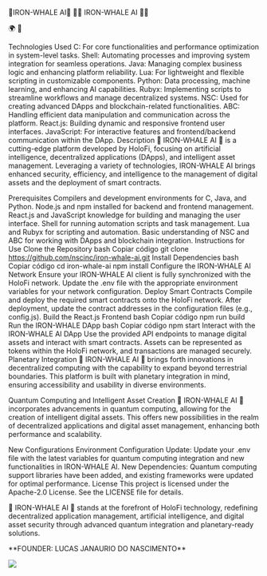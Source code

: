 🍄IRON-WHALE AI🍄
🍏🤖 IRON-WHALE AI 🤖🍏

🌍 🌱

Technologies Used
C: For core functionalities and performance optimization in system-level tasks.
Shell: Automating processes and improving system integration for seamless operations.
Java: Managing complex business logic and enhancing platform reliability.
Lua: For lightweight and flexible scripting in customizable components.
Python: Data processing, machine learning, and enhancing AI capabilities.
Rubyx: Implementing scripts to streamline workflows and manage decentralized systems.
NSC: Used for creating advanced DApps and blockchain-related functionalities.
ABC: Handling efficient data manipulation and communication across the platform.
React.js: Building dynamic and responsive frontend user interfaces.
JavaScript: For interactive features and frontend/backend communication within the DApp.
Description
🍏 IRON-WHALE AI 🍏 is a cutting-edge platform developed by HoloFi, focusing on artificial intelligence, decentralized applications (DApps), and intelligent asset management. Leveraging a variety of technologies, IRON-WHALE AI brings enhanced security, efficiency, and intelligence to the management of digital assets and the deployment of smart contracts.

Prerequisites
Compilers and development environments for C, Java, and Python.
Node.js and npm installed for backend and frontend management.
React.js and JavaScript knowledge for building and managing the user interface.
Shell for running automation scripts and task management.
Lua and Rubyx for scripting and automation.
Basic understanding of NSC and ABC for working with DApps and blockchain integration.
Instructions for Use
Clone the Repository
bash
Copiar código
git clone https://github.com/nscinc/iron-whale-ai.git
Install Dependencies
bash
Copiar código
cd iron-whale-ai
npm install
Configure the IRON-WHALE AI Network
Ensure your IRON-WHALE AI client is fully synchronized with the HoloFi network.
Update the .env file with the appropriate environment variables for your network configuration.
Deploy Smart Contracts
Compile and deploy the required smart contracts onto the HoloFi network.
After deployment, update the contract addresses in the configuration files (e.g., config.js).
Build the React.js Frontend
bash
Copiar código
npm run build
Run the IRON-WHALE DApp
bash
Copiar código
npm start
Interact with the IRON-WHALE AI DApp
Use the provided API endpoints to manage digital assets and interact with smart contracts.
Assets can be represented as tokens within the HoloFi network, and transactions are managed securely.
Planetary Integration
🍏 IRON-WHALE AI 🍏 brings forth innovations in decentralized computing with the capability to expand beyond terrestrial boundaries. This platform is built with planetary integration in mind, ensuring accessibility and usability in diverse environments.

Quantum Computing and Intelligent Asset Creation
🍏 IRON-WHALE AI 🍏 incorporates advancements in quantum computing, allowing for the creation of intelligent digital assets. This offers new possibilities in the realm of decentralized applications and digital asset management, enhancing both performance and scalability.

New Configurations
Environment Configuration Update: Update your .env file with the latest variables for quantum computing integration and new functionalities in IRON-WHALE AI.
New Dependencies: Quantum computing support libraries have been added, and existing frameworks were updated for optimal performance.
License
This project is licensed under the Apache-2.0 License. See the LICENSE file for details.

🍏 IRON-WHALE AI 🍏 stands at the forefront of HoloFi technology, redefining decentralized application management, artificial intelligence, and digital asset security through advanced quantum integration and planetary-ready solutions.

<p>**FOUNDER: LUCAS JANAURIO DO NASCIMENTO**</p>
<p> <img src="ejpeg" /> </p>


